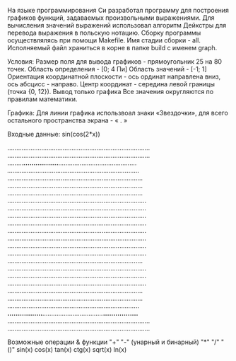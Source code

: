 На языке программирования Си разработал программу для построения графиков функций, задаваемых произвольными выражениями. Для вычисления значений выражений использовал алгоритм Дейкстры для перевода выражения в польскую нотацию. 
Сборку программы осуществлялясь при помощи Makefile. Имя стадии сборки - all. Исполняемый файл храниться в корне в папке build с именем graph.

Условия:
Размер поля для вывода графиков - прямоугольник 25 на 80 точек.
Область определения - [0; 4 Пи]
Область значений - [-1; 1] 
Ориентация координатной плоскости - ось ординат направлена вниз, ось абсцисс - направо.
Центр координат - середина левой границы (точка {0, 12}).
Вывод только графика
Все значения округляются по правилам математики.

Графика:
Для линии графика использвоал знаки «Звездочки», для всего остального пространства экрана - « . » 

Входные данные: sin(cos(2*x))

................................................................................
................................................................................
.........***.................**..................**.................***.........
........*...................*..*................*..*...................*........
............*...................*..............*...................*............
.......*...................*........................*...................*.......
.............*...................*............*...................*.............
..........................*..........................*..........................
......*..................................................................*......
..............*..................................................*..............
..................................*..........*..................................
.........................*............................*.........................
.....*....................................................................*.....
...............*................................................*...............
...................................*........*...................................
....*...................*..............................*...................*....
................*..............................................*................
....................................*......*....................................
.......................*................................*.......................
...*.............*............................................*.............*...
......................*..............*....*..............*......................
..*...............*...................*..*...................*...............*..
**.................***.................**.................***.................**
................................................................................
................................................................................


Возможные операции & функции 
"+" 
"-" (унарный и бинарный) 
"*" 
"/" 
"()" 
sin(x) 
cos(x) 
tan(x) 
ctg(x) 
sqrt(x) 
ln(x)
